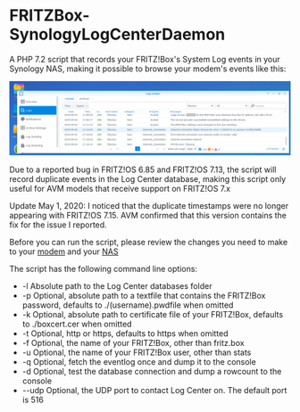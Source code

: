 # FRITZBox-SynologyLogCenterDaemon
A PHP 7.2 script that records your FRITZ!Box's System Log events in your Synology NAS, making it possible to browse your modem's events like this:

![](https://github.com/biocoder-frodo/FRITZBox-SynologyLogCenterDaemon/raw/master/wiki-images/fritz-log-center.png)

Due to a reported bug in FRITZ!OS 6.85 and FRITZ!OS 7.13, the script will record duplicate events in the Log Center database, making this script only useful for AVM models that receive support on FRITZ!OS 7.x

Update May 1, 2020: I noticed that the duplicate timestamps were no longer appearing with FRITZ!OS 7.15. AVM confirmed that this version contains the fix for the issue I reported.

Before you can run the script, please review the changes you need to make to your [modem](https://github.com/biocoder-frodo/FRITZBox-SynologyLogCenterDaemon/wiki/Settings-on-your-FRITZ!Box) and your [NAS](https://github.com/biocoder-frodo/FRITZBox-SynologyLogCenterDaemon/wiki/Settings-on-your-Synology-NAS)

The script has the following command line options:
* -l Absolute path to the Log Center databases folder
* -p Optional, absolute path to a textfile that contains the FRITZ!Box password, defaults to ./(username).pwdfile when omitted
* -k Optional, absolute path to certificate file of your FRITZ!Box, defaults to ./boxcert.cer when omitted
* -t Optional, http or https, defaults to https when omitted
* -f Optional, the name of your FRITZ!Box, other than fritz.box
* -u Optional, the name of your FRITZ!Box user, other than stats
* -q Optional, fetch the eventlog once and dump it to the console
* -d Optional, test the database connection and dump a rowcount to the console
* --udp Optional, the UDP port to contact Log Center on. The default port is 516
